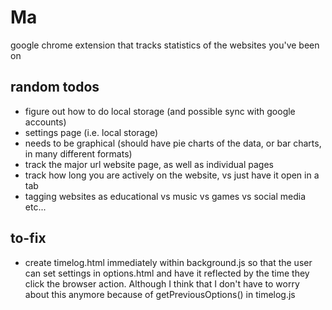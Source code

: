 # Ma #
google chrome extension that tracks statistics of the websites you've been on

## random todos ##
* figure out how to do local storage (and possible sync with google accounts)
* settings page (i.e. local storage)
* needs to be graphical (should have pie charts of the data, or bar charts, in many different formats)
* track the major url website page, as well as individual pages
* track how long you are actively on the website, vs just have it open in a tab
* tagging websites as educational vs music vs games vs social media etc...


## to-fix ##
* create timelog.html immediately within background.js so that the user can set settings in options.html and have it reflected by the time they click the browser action. Although I think that I don't have to worry about this anymore because of getPreviousOptions() in timelog.js
